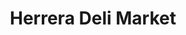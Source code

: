 ---
title: "Herrera Deli Market"
url: /trenton/herrera-deli-market-emory-avenue/
shop: Lebensmittel
---